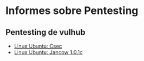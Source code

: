 # Informes sobre Pentesting

## Pentesting de vulhub
<ul>
  <li><a href="https://github.com/aguayro/ciberseguridad/blob/8e76647743e3adf68f9e51eb31b3a23cb0fd408b/Pentesting/Pentesting%20-%20Vulnhub%20csec.pdf">Linux Ubuntu: Csec</li>
  <li><a href="">Linux Ubuntu: Jancow 1.0.1c</li>
</ul>
